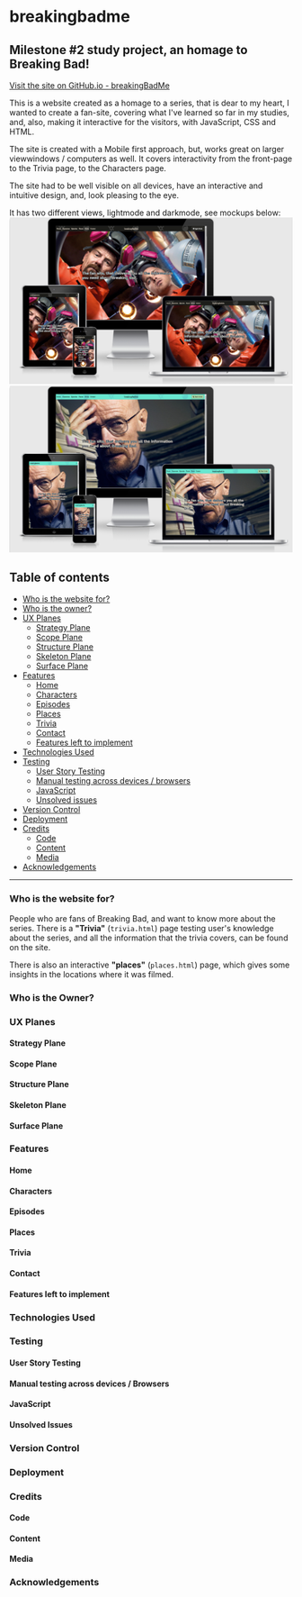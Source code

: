 # breakingbadme
## Milestone #2 study project, an homage to Breaking Bad!

[Visit the site on GitHub.io - breakingBadMe](https://michaeldijk.github.io/breakingbadme/)

This is a website created as a homage to a series, that is dear to my heart, I wanted to create a fan-site, covering what I've learned so far in my studies, and, also, making it interactive for the visitors, with JavaScript, CSS and HTML.

The site is created with a Mobile first approach, but, works great on larger viewwindows / computers as well. It covers interactivity from the front-page to the Trivia page, to the Characters page.

The site had to be well visible on all devices, have an interactive and intuitive design, and, look pleasing to the eye.

It has two different views, lightmode and darkmode, see mockups below:
![image](https://raw.githubusercontent.com/michaeldijk/breakingbadme/main/assets/readMeFiles/mockUps/darkMode.png)
![image](https://raw.githubusercontent.com/michaeldijk/breakingbadme/main/assets/readMeFiles/mockUps/lightMode.png)

## Table of contents
* [Who is the website for?](LINKCOMESHERE)
* [Who is the owner?](LINKCOMESHERE)
* [UX Planes](LINKCOMESHERE)
	* [Strategy Plane](LINKCOMESHERE)
	* [Scope Plane](LINKCOMESHERE)
	* [Structure Plane](LINKCOMESHERE)
	* [Skeleton Plane](LINKCOMESHERE)
    * [Surface Plane](LINKCOMESHERE)
* [Features](LINKCOMESHERE)
	* [Home](LINKCOMESHERE)
    * [Characters](LINKCOMESHERE)
    * [Episodes](LINKCOMESHERE)
    * [Places](LINKCOMESHERE)
    * [Trivia](LINKCOMESHERE)
    * [Contact](LINKCOMESHERE)
    * [Features left to implement](LINKCOMESHERE)
* [Technologies Used](LINKCOMESHERE)
* [Testing](LINKCOMESHERE)
    * [User Story Testing](LINKCOMESHERE)
    * [Manual testing across devices / browsers](LINKCOMESHERE)
    * [JavaScript](LINKCOMESHERE)
    * [Unsolved issues](LINKCOMESHERE)
* [Version Control](LINKCOMESHERE)
* [Deployment](LINKCOMESHERE)
* [Credits](LINKCOMESHERE)
    * [Code](LINKCOMESHERE)
    * [Content](LINKCOMESHERE)
    * [Media](LINKCOMESHERE)
* [Acknowledgements](LINKCOMESHERE)

---

### Who is the website for?
People who are fans of Breaking Bad, and want to know more about the series. There is a **"Trivia"** (`trivia.html`) page testing user's knowledge about the series, and all the information that the trivia covers, can be found on the site. 

There is also an interactive **"places"** (`places.html`) page, which gives some insights in the locations where it was filmed.

### Who is the Owner?

### UX Planes
#### Strategy Plane
#### Scope Plane
#### Structure Plane
#### Skeleton Plane
#### Surface Plane

### Features
#### Home
#### Characters
#### Episodes
#### Places
#### Trivia
#### Contact
#### Features left to implement

### Technologies Used

### Testing
#### User Story Testing
#### Manual testing across devices / Browsers
#### JavaScript
#### Unsolved Issues

### Version Control

### Deployment

### Credits
#### Code
#### Content
#### Media

### Acknowledgements